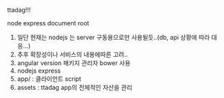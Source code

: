 ttadag!!! 

node express document root

1. 일단 현재는 nodejs 는 server 구동용으로만 사용될듯..(db, api 상황에 따라 대응...)
2. 추후 확장성이나 서비스의 내용에따른 고려..
3. angular version 패키지 관리자 bower 사용
4. nodejs express
5. app/ : 클라이언트 script 
6. assets : ttadag app의 전체적인 자산을 관리
